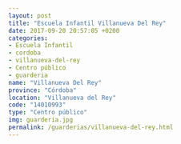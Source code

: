 ```yaml
---
layout: post
title: "Escuela Infantil Villanueva Del Rey"
date: 2017-09-20 20:57:05 +0200
categories:
- Escuela Infantil
- cordoba
- villanueva-del-rey
- Centro público
- guarderia
name: "Villanueva Del Rey"
province: "Córdoba"
location: "Villanueva del Rey"
code: "14010993"
type: "Centro público"
img: guarderia.jpg
permalink: /guarderias/villanueva-del-rey.html
---
```

